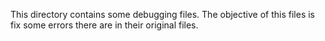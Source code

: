 This directory contains some debugging files.
The objective of this files is fix some errors there are in
their original files.
